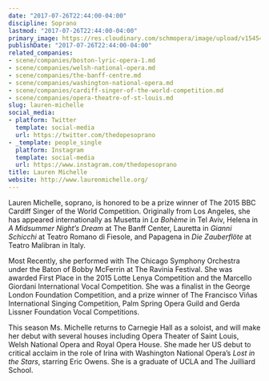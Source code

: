 ```yaml
---
date: "2017-07-26T22:44:00-04:00"
discipline: Soprano
lastmod: "2017-07-26T22:44:00-04:00"
primary_image: https://res.cloudinary.com/schmopera/image/upload/v1545409169/media/webhook-uploads/1501123443773/_MG_0589.jpeg.jpeg
publishDate: "2017-07-26T22:44:00-04:00"
related_companies:
- scene/companies/boston-lyric-opera-1.md
- scene/companies/welsh-national-opera.md
- scene/companies/the-banff-centre.md
- scene/companies/washington-national-opera.md
- scene/companies/cardiff-singer-of-the-world-competition.md
- scene/companies/opera-theatre-of-st-louis.md
slug: lauren-michelle
social_media:
- platform: Twitter
  template: social-media
  url: https://twitter.com/thedopesoprano
- _template: people_single
  platform: Instagram
  template: social-media
  url: https://www.instagram.com/thedopesoprano
title: Lauren Michelle
website: http://www.laurenmichelle.org/
---
```

Lauren Michelle, soprano, is honored to be a prize winner of The 2015 BBC Cardiff Singer of the World Competition. Originally from Los Angeles, she has appeared internationally as Musetta in *La Bohème* in Tel Aviv, Helena in *A Midsummer Night’s Dream* at The Banff Center, Lauretta in *Gianni Schicchi* at Teatro Romano di Fiesole, and Papagena in *Die Zauberflöte* at Teatro Malibran in Italy.

Most Recently, she performed with The Chicago Symphony Orchestra under the Baton of Bobby McFerrin at The Ravinia Festival. She was awarded First Place in the 2015 Lotte Lenya Competition and the Marcello Giordani International Vocal Competition. She was a finalist in the George London Foundation Competition, and a prize winner of The Francisco Viñas International Singing Competition, Palm Spring Opera Guild and Gerda Lissner Foundation Vocal Competitions.

This season Ms. Michelle returns to Carnegie Hall as a soloist, and will make her debut with several houses including Opera Theater of Saint Louis, Welsh National Opera and Royal Opera House. She made her US debut to critical acclaim in the role of Irina with Washington National Opera’s *Lost in the Stars*, starring Eric Owens. She is a graduate of UCLA and The Juilliard School.